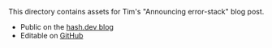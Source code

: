 This directory contains assets for Tim's "Announcing error-stack" blog post.

- Public on the [hash.dev blog](https://hash.dev/blog/announcing-error-stack)
- Editable on [GitHub](https://github.com/hashintel/hash/blob/main/apps/hashdotdev/src/_pages/blog/0004_announcing-error-stack.mdx)
